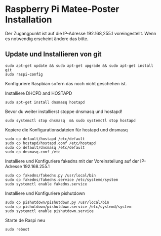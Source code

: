 # Raspberry Pi Matee-Poster Installation
Der Zugangpunkt ist auf die IP-Adresse 192.168,255.1 voreingestellt. Wenn es notwendig erscheint ändere das bitte.

## Update und Installieren von git

    sudo apt-get update && sudo apt-get upgrade && sudo apt-get install git
    sudo raspi-config
    
Konfiguriere Raspbian sofern das noch nicht geschehen ist. 

Installiere DHCPD and HOSTAPD

    sudo apt-get install dnsmasq hostapd
    
Bevor du weiter installierst stoppe dnsmasq und hostapd!

    sudo systemctl stop dnsmasq  && sudo systemctl stop hostapd

Kopiere die Konfigurationsdateien für hostapd und dnsmasq

    sudo cp default/hostapd /etc/default
    sudo cp hostapd/hostapd.conf /etc/hostapd
    sudo cp default/dnsmasq /etc/default
    sudo cp dnsmasq.conf /etc

Installiere und Konfiguriere fakedns mit der Voreinstellung auf der IP-Adresse 192.168.255.1
    
    sudo cp fakedns/fakedns.py /usr/local/bin
    sudo cp fakedns/fakedns.service /etc/systemd/system
    sudo systemctl enable fakedns.service
 
Installiere und Konfiguriere pishutdown
    
    sudo cp pishutdown/pishutdown.py /usr/local/bin
    sudo cp pishutdown/pishutdown.service /etc/systemd/system
    sudo systemctl enable pishutdown.service
 
Starte de Raspi neu
    
    sudo reboot



